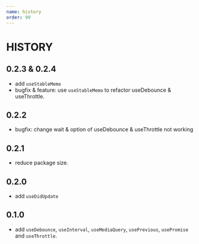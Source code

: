 ```yaml
---
name: history
order: 99
---
```


# HISTORY

## 0.2.3 & 0.2.4
- add `useStableMemo`
- bugfix & feature: use `useStableMemo` to refactor useDebounce & useThrottle.

## 0.2.2
- bugfix: change wait & option of useDebounce & useThrottle not working

## 0.2.1
- reduce package size.

## 0.2.0
- add `useDidUpdate`

## 0.1.0
- add `useDebounce`, `useInterval`, `useMediaQuery`, `usePrevious`, `usePromise` and `useThrottle`.